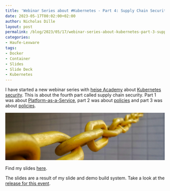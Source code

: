 ```yaml
---
title: 'Webinar Series about #Kubernetes - Part 4: Supply Chain Security (German)'
date: 2023-05-17T00:02:00+02:00
author: Nicholas Dille
layout: post
permalink: /blog/2023/05/17/webinar-series-about-kubernetes-part-3-supply-chain-security/
categories:
- Haufe-Lexware
tags:
- Docker
- Container
- Slides
- Slide Deck
- Kubernetes
---
```

I have started a new webinar series with [heise Academy](https://heise-academy.de/) about [Kubernetes security](https://webinare.heise.de/kubernetes-security/). This is about the fourth part called supply chain security. Part 1 was about [Platform-as-a-Service](/blog/2023/04/26/webinar-series-about-kubernetes-part-1-platform-as-a-service/), part 2 was about [policies](/blog/2023/05/03/webinar-series-about-kubernetes-part-2-network-policies/) and part 3 was about [policies](/blog/2023/05/10/webinar-series-about-kubernetes-part-3-policies/).

<img src="/media/2023/05/possessed-photography-NwpSBZMhc-M-unsplash.jpg" style="object-fit: cover; object-position: center 40%; width: 100%; height: 150px;" />

<!--more-->

Find my slides [here](/slides/2023-05-17/heise-Webinar-KubernetesSupplyChainSecurity.html).

The slides are a result of my slide and demo build system. Take a look at the [release for this event](https://github.com/nicholasdille/container-slides/releases/tag/20230517).